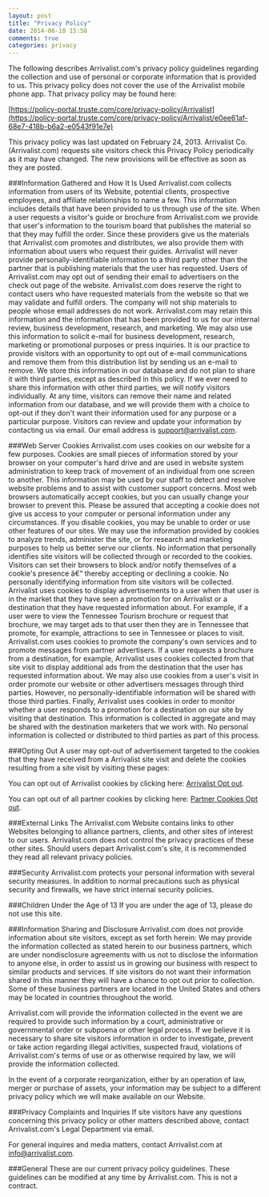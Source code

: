 ```yaml
---
layout: post
title: "Privacy Policy"
date: 2014-06-10 15:58
comments: true
categories: privacy
---
```

The following describes Arrivalist.com's privacy policy guidelines regarding the collection and use of personal or corporate information that is provided to us. This privacy policy does not cover the use of the Arrivalist mobile phone app. That privacy policy may be found here: 

[https://policy-portal.truste.com/core/privacy-policy/Arrivalist](https://policy-portal.truste.com/core/privacy-policy/Arrivalist/e0ee61af-68e7-418b-b6a2-e0543f91e7e) 

This privacy policy was last updated on February 24, 2013. Arrivalist Co. (Arrivalist.com) requests site visitors check this Privacy Policy periodically as it may have changed. The new provisions will be effective as soon as they are posted. 


###Information Gathered and How It Is Used
Arrivalist.com collects information from users of its Website, potential clients, prospective employees, and affiliate relationships to name a few. This information includes details that have been provided to us through use of the site. When a user requests a visitor's guide or brochure from Arrivalist.com we provide that user's information to the tourism board that publishes the material so that they may fulfill the order. Since these providers give us the materials that Arrivalist.com promotes and distributes, we also provide them with information about users who request their guides. Arrivalist will never provide personally-identifiable information to a third party other than the partner that is publishing materials that the user has requested.
Users of Arrivalist.com may opt out of sending their email to advertisers on the check out page of the website. Arrivalist.com does reserve the right to contact users who have requested materials from the website so that we may validate and fulfill orders. The company will not ship materials to people whose email addresses do not work. Arrivalist.com may retain this information and the information that has been provided to us for our internal review, business development, research, and marketing.
We may also use this information to solicit e-mail for business development, research, marketing or promotional purposes or press inquiries. It is our practice to provide visitors with an opportunity to opt out of e-mail communications and remove them from this distribution list by sending us an e-mail to remove. We store this information in our database and do not plan to share it with third parties, except as described in this policy. If we ever need to share this information with other third parties, we will notify visitors individually. At any time, visitors can remove their name and related information from our database, and we will provide them with a choice to opt-out if they don't want their information used for any purpose or a particular purpose. Visitors can review and update your information by contacting us via email. Our email address is [support@arrivalist.com](mailto:support@arrivalist.com). 

###Web Server Cookies
Arrivalist.com uses cookies on our website for a few purposes. Cookies are small pieces of information stored by your browser on your computer's hard drive and are used in website system administration to keep track of movement of an individual from one screen to another. This information may be used by our staff to detect and resolve website problems and to assist with customer support concerns. Most web browsers automatically accept cookies, but you can usually change your browser to prevent this. Please be assured that accepting a cookie does not give us access to your computer or personal information under any circumstances. If you disable cookies, you may be unable to order or use other features of our sites.
We may use the information provided by cookies to analyze trends, administer the site, or for research and marketing purposes to help us better serve our clients. No information that personally identifies site visitors will be collected through or recorded to the cookies. Visitors can set their browsers to block and/or notify themselves of a cookie's presence â€“ thereby accepting or declining a cookie. No personally identifying information from site visitors will be collected.
Arrivalist uses cookies to display advertisements to a user when that user is in the market that they have seen a promotion for on Arrivalist or a destination that they have requested information about. For example, if a user were to view the Tennessee Tourism brochure or request that brochure, we may target ads to that user then they are in Tennessee that promote, for example, attractions to see in Tennessee or places to visit.
Arrivalist.com uses cookies to promote the company's own services and to promote messages from partner advertisers. If a user requests a brochure from a destination, for example, Arrivalist uses cookies collected from that site visit to display additional ads from the destination that the user has requested information about. We may also use cookies from a user's visit in order promote our website or other advertisers messages through third parties. However, no personally-identifiable information will be shared with those third parties.
Finally, Arrivalist uses cookies in order to monitor whether a user responds to a promotion for a destination on our site by visiting that destination. This information is collected in aggregate and may be shared with the destination marketers that we work with. No personal information is collected or distributed to third parties as part of this process. 

###Opting Out
A user may opt-out of advertisement targeted to the cookies that they have received from a Arrivalist site visit and delete the cookies resulting from a site visit by visiting these pages: 

You can opt out of Arrivalist cookies by clicking here: [Arrivalist Opt out](http://dc.arrivalist.com/optout/). 

You can opt out of all partner cookies by clicking here: [Partner Cookies Opt out](http://www.networkadvertising.org/choices/). 


###External Links
The Arrivalist.com Website contains links to other Websites belonging to alliance partners, clients, and other sites of interest to our users. Arrivalist.com does not control the privacy practices of these other sites. Should users depart Arrivalist.com's site, it is recommended they read all relevant privacy policies. 

###Security
Arrivalist.com protects your personal information with several security measures. In addition to normal precautions such as physical security and firewalls, we have strict internal security policies.

###Children Under the Age of 13
If you are under the age of 13, please do not use this site.

###Information Sharing and Disclosure
Arrivalist.com does not provide information about site visitors, except as set forth herein: We may provide the information collected as stated herein to our business partners, which are under nondisclosure agreements with us not to disclose the information to anyone else, in order to assist us in growing our business with respect to similar products and services. If site visitors do not want their information shared in this manner they will have a chance to opt out prior to collection. Some of these business partners are located in the United States and others may be located in countries throughout the world.

Arrivalist.com will provide the information collected in the event we are required to provide such information by a court, administrative or governmental order or subpoena or other legal process. If we believe it is necessary to share site visitors information in order to investigate, prevent or take action regarding illegal activities, suspected fraud, violations of Arrivalist.com's terms of use or as otherwise required by law, we will provide the information collected.

In the event of a corporate reorganization, either by an operation of law, merger or purchase of assets, your information may be subject to a different privacy policy which we will make available on our Website.

###Privacy Complaints and Inquiries
If site visitors have any questions concerning this privacy policy or other matters described above, contact Arrivalist.com's Legal Department via email.

For general inquires and media matters, contact Arrivalist.com at [info@arrivalist.com](mailto:info@arrivalist.com).

###General
These are our current privacy policy guidelines. These guidelines can be modified at any time by Arrivalist.com. This is not a contract. 

